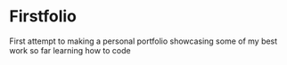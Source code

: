 # Firstfolio
First attempt to making a personal portfolio showcasing some of my best work so far learning how to code
